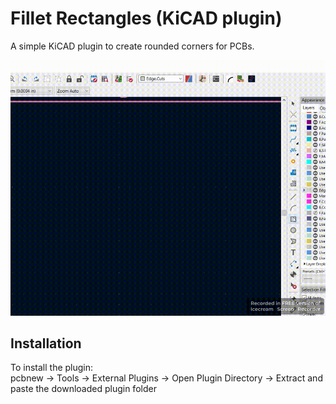 # Fillet Rectangles (KiCAD plugin)
A simple KiCAD plugin to create rounded corners for PCBs.

![Alt text](./examples/fillet_rectangles_gif.gif)

## Installation
To install the plugin:  
pcbnew -> Tools -> External Plugins -> Open Plugin Directory -> Extract and paste the downloaded plugin folder
